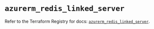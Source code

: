# `azurerm_redis_linked_server`

Refer to the Terraform Registry for docs: [`azurerm_redis_linked_server`](https://registry.terraform.io/providers/hashicorp/azurerm/4.12.0/docs/resources/redis_linked_server).
